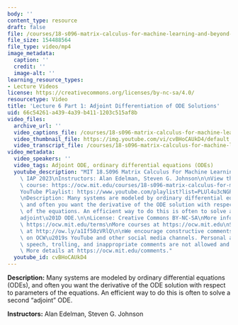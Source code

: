 ```yaml
---
body: ''
content_type: resource
draft: false
file: /courses/18-s096-matrix-calculus-for-machine-learning-and-beyond-january-iap-2023/ocw_18s096_lecture06-part1_2023jan30_360p_16_9.mp4
file_size: 154488564
file_type: video/mp4
image_metadata:
  caption: ''
  credit: ''
  image-alt: ''
learning_resource_types:
- Lecture Videos
license: https://creativecommons.org/licenses/by-nc-sa/4.0/
resourcetype: Video
title: 'Lecture 6 Part 1: Adjoint Differentiation of ODE Solutions'
uid: 66c54261-a439-4a39-b411-1203c515af8b
video_files:
  archive_url: ''
  video_captions_file: /courses/18-s096-matrix-calculus-for-machine-learning-and-beyond-january-iap-2023/1htxMS__1IWJEd7adujbPgMCJIUkYUS3Q_transcript.webvtt
  video_thumbnail_file: https://img.youtube.com/vi/cvBHoCAUkD4/default.jpg
  video_transcript_file: /courses/18-s096-matrix-calculus-for-machine-learning-and-beyond-january-iap-2023/1htxMS__1IWJEd7adujbPgMCJIUkYUS3Q_transcript.pdf
video_metadata:
  video_speakers: ''
  video_tags: Adjoint ODE, ordinary differential equations (ODEs)
  youtube_description: "MIT 18.S096 Matrix Calculus For Machine Learning And Beyond,\
    \ IAP 2023\nInstructors: Alan Edelman, Steven G. Johnson\n\nView the complete\
    \ course: https://ocw.mit.edu/courses/18-s096-matrix-calculus-for-machine-learning-and-beyond-january-iap-2023/\n\
    YouTube Playlist: https://www.youtube.com/playlist?list=PLUl4u3cNGP62EaLLH92E_VCN4izBKK6OE\n\
    \nDescription: Many systems are modeled by ordinary differential equations (ODEs),\
    \ and often you want the derivative of the ODE solution with respect to parameters\
    \ of the equations. An efficient way to do this is often to solve a second \u201C\
    adjoint\u201D ODE.\n\nLicense: Creative Commons BY-NC-SA\nMore information at\
    \ https://ocw.mit.edu/terms\nMore courses at https://ocw.mit.edu\nSupport OCW\
    \ at http://ow.ly/a1If50zVRlQ\n\nWe encourage constructive comments and discussion\
    \ on OCW\u2019s YouTube and other social media channels. Personal attacks, hate\
    \ speech, trolling, and inappropriate comments are not allowed and may be removed.\
    \ More details at https://ocw.mit.edu/comments."
  youtube_id: cvBHoCAUkD4
---
```

**Description:** Many systems are modeled by ordinary differential equations (ODEs), and often you want the derivative of the ODE solution with respect to parameters of the equations. An efficient way to do this is often to solve a second “adjoint” ODE.

**Instructors:** Alan Edelman, Steven G. Johnson